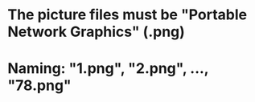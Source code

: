 # The picture files must be "Portable Network Graphics" (.png)

# Naming: "1.png", "2.png", ..., "78.png"